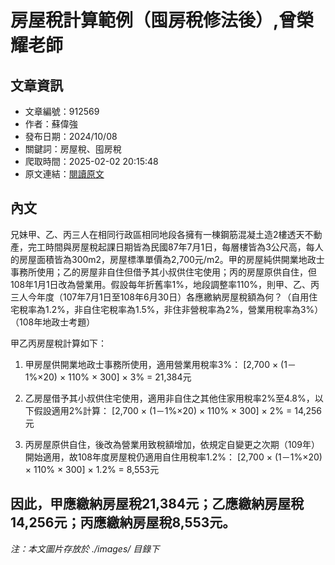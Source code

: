 # 房屋稅計算範例（囤房稅修法後）,曾榮耀老師

## 文章資訊
- 文章編號：912569
- 作者：蘇偉強
- 發布日期：2024/10/08
- 關鍵詞：房屋稅、囤房稅
- 爬取時間：2025-02-02 20:15:48
- 原文連結：[閱讀原文](https://real-estate.get.com.tw/Columns/detail.aspx?no=912569)

## 內文
兄妹甲、乙、丙三人在相同行政區相同地段各擁有一棟鋼筋混凝土造2樓透天不動產，完工時間與房屋稅起課日期皆為民國87年7月1日，每層樓皆為3公尺高，每人的房屋面積皆為300m2，房屋標準單價為2,700元/m2。甲的房屋純供開業地政士事務所使用；乙的房屋非自住但借予其小叔供住宅使用；丙的房屋原供自住，但108年1月1日改為營業用。假設每年折舊率1%，地段調整率110%，則甲、乙、丙三人今年度（107年7月1日至108年6月30日）各應繳納房屋稅額為何？（自用住宅稅率為1.2%，非自住宅稅率為1.5%，非住非營稅率為2%，營業用稅率為3%）（108年地政士考題）

甲乙丙房屋稅計算如下：

1. 甲房屋供開業地政士事務所使用，適用營業用稅率3%： [2,700 × (1－1%×20) × 110% × 300] × 3% = 21,384元

2. 乙房屋借予其小叔供住宅使用，適用非自住之其他住家用稅率2%至4.8%，以下假設適用2%計算： [2,700 × (1－1%×20) × 110% × 300] × 2% = 14,256元

3. 丙房屋原供自住，後改為營業用致稅額增加，依規定自變更之次期（109年）開始適用，故108年度房屋稅仍適用自住用稅率1.2%： [2,700 × (1－1%×20) × 110% × 300] × 1.2% = 8,553元

因此，甲應繳納房屋稅21,384元；乙應繳納房屋稅14,256元；丙應繳納房屋稅8,553元。
---
*注：本文圖片存放於 ./images/ 目錄下*
